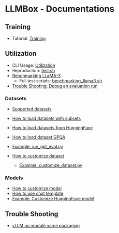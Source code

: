 # LLMBox - Documentations

## Training

- Tutorial: [Training](https://github.com/RUCAIBox/LLMBox/tree/main/training)

## Utilization

- CLI Usage: [Utilization](https://github.com/RUCAIBox/LLMBox/tree/main/utilization)
- Reproduction: [test.sh](https://github.com/RUCAIBox/LLMBox/blob/main/test.sh)
- [Benchmarking LLaMA-3](https://github.com/RUCAIBox/LLMBox/blob/main/docs/utilization/benchmarking_llama3.md)
    - Full test scripts: [benchmarking_llama3.sh](https://github.com/RUCAIBox/LLMBox/tree/main/docs/examples/benchmarking_llama3.sh).
- [Trouble Shooting: Debug an evaluation run](https://github.com/RUCAIBox/LLMBox/blob/main/docs/trouble_shooting/debug_evaluation_run.md)

### Datasets

- [Supported datasets](https://github.com/RUCAIBox/LLMBox/blob/main/docs/utilization/supported-datasets.md)
- [How to load datasets with subsets](https://github.com/RUCAIBox/LLMBox/blob/main/docs/utilization/how-to-load-datasets-with-subsets.md)
- [How to load datasets from HuggingFace](https://github.com/RUCAIBox/LLMBox/blob/main/docs/utilization/how-to-load-datasets-from-huggingface.md)

- [How to load dataset GPQA](https://github.com/RUCAIBox/LLMBox/blob/main/docs/utilization/how-to-load-dataset-gpqa.md)
- [Example: run_gpt_eval.py](https://github.com/RUCAIBox/LLMBox/blob/main/docs/examples/run_gpt_eval.py)

- [How to customize dataset](https://github.com/RUCAIBox/LLMBox/blob/main/docs/utilization/how-to-customize-dataset.md)
    - [Example: customize_dataset.py](https://github.com/RUCAIBox/LLMBox/blob/main/docs/examples/customize_dataset.py)


### Models

- [How to customize model](https://github.com/RUCAIBox/LLMBox/blob/main/docs/utilization/how-to-customize-model.md)
- [How to use chat template](https://github.com/RUCAIBox/LLMBox/blob/main/docs/utilization/how-to-use-chat-template.md)
- [Example: Customize HuggingFace model](https://github.com/RUCAIBox/LLMBox/blob/main/docs/examples/customize_huggingface_model.py)

## Trouble Shooting

- [vLLM no module name packaging](https://github.com/RUCAIBox/LLMBox/blob/main/docs/trouble_shooting/vllm_no_module_name_packaging.md)
